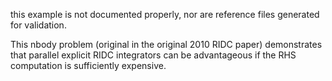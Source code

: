this example is not documented properly, nor are reference files 
generated for validation.  

This nbody problem (original in the original 2010 RIDC paper) 
demonstrates that parallel explicit RIDC integrators can be 
advantageous if the RHS computation is sufficiently expensive.
